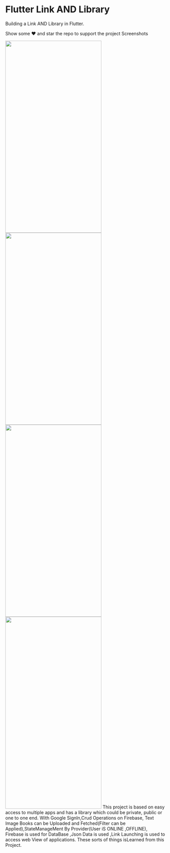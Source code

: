 # Flutter Link AND Library
Building a Link AND Library in Flutter.

Show some ❤️ and star the repo to support the project
Screenshots

<img src="https://user-images.githubusercontent.com/55958579/114072615-19449580-98c0-11eb-8ecb-f0bcc4974055.jpg" width="300px" height="600px">
<img src="https://user-images.githubusercontent.com/55958579/114072720-32e5dd00-98c0-11eb-84cf-2c9e434a5bf3.jpg" width="300px" height="600px"><img src="https://user-images.githubusercontent.com/55958579/114072886-53ae3280-98c0-11eb-98c6-f0f748a47678.jpg" width="300px" height="600px"><img src="https://user-images.githubusercontent.com/55958579/114073004-72acc480-98c0-11eb-8752-64a54fd706c6.jpg" width="300px" height="600px"> 
This project is based on easy access to multiple apps and has a library
which could be private, public or one to one end. With Google
SignIn,Crud Operations on Firebase, Text Image Books can be
Uploaded and Fetched(Filter can be Applied),StateManageMent By
Provider(User iS ONLINE ,OFFLINE), Firebase is used for DataBase
,Json Data is used ,Link Launching is used to access web View of
applications. These sorts of things isLearned from this Project.

